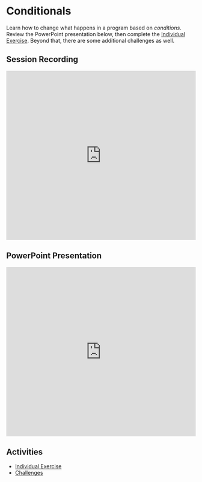 # Conditionals
Learn how to change what happens in a program based on _conditions_. Review the PowerPoint presentation below, then complete the [Individual Exercise](IndividualInstructions.md). Beyond that, there are some additional challenges as well.

## Session Recording
<iframe width="100%" height="450px" src="https://www.youtube.com/embed/xGimwzvJTHM" frameborder="0" allow="accelerometer; autoplay; clipboard-write; encrypted-media; gyroscope; picture-in-picture" allowfullscreen></iframe>

## PowerPoint Presentation
<iframe src='https://view.officeapps.live.com/op/embed.aspx?src=https://hylandtechclub.com/web-102/Week05/Conditionals.pptx' width='100%' height='450px' frameborder='0'></iframe>

## Activities
- [Individual Exercise](IndividualInstructions.md)
- [Challenges](Challenges.md)